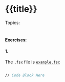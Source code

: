 # {{title}}

Topics: 
#

#### Exercises:
#### 1.
The `.fsx` file is  [`example.fsx`](exercises/example.fsx)

``` fsharp

// Code Block Here

```